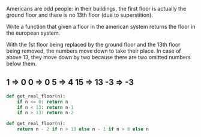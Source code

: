 Americans are odd people: in their buildings, the first floor is 
actually the ground floor and there is no 13th floor (due to superstition).

Write a function that given a floor in the american system 
returns the floor in the european system.

With the 1st floor being replaced by the ground floor and 
the 13th floor being removed,
the numbers move down to take their place.
In case of above 13, they move down by two because 
there are two omitted numbers below them.

1  =>  0 
0  =>  0
5  =>  4
15  =>  13
-3  =>  -3
---
```py
def get_real_floor(n):
    if n <= 0: return n
    if n < 13: return n-1
    if n > 13: return n-2

def get_real_floor(n):
    return n - 2 if n > 13 else n - 1 if n > 0 else n
```

